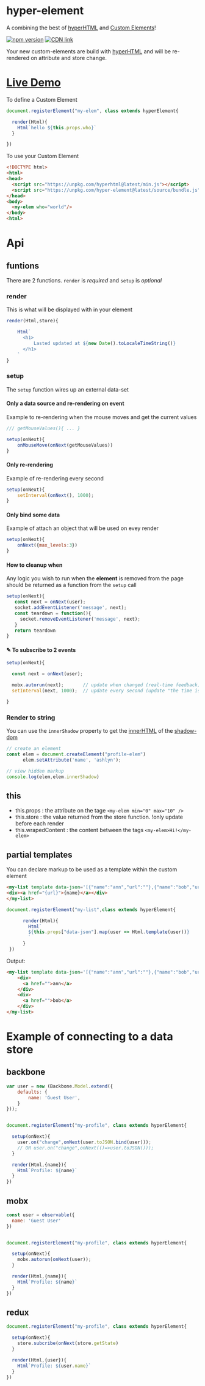 # hyper-element

A combining the best of [hyperHTML] and [Custom Elements]!

[![npm version](https://badge.fury.io/js/hyper-element.svg)](https://www.npmjs.com/package/hyper-element)
[![CDN link](https://img.shields.io/badge/CDN_link-hyper--element-red.svg)](https://unpkg.com/hyper-element@latest/source/bundle.js)

Your new custom-elements are build with [hyperHTML] and will be re-rendered on attribute and store change.

# [Live Demo](https://jsfiddle.net/codemeasandwich/k25e6ufv/)

To define a Custom Element

```js
document.registerElement("my-elem", class extends hyperElement{

  render(Html){
    Html`hello ${this.props.who}`
  }

})
```

To use your Custom Element

```html
<!DOCTYPE html>
<html>
<head>
  <script src="https://unpkg.com/hyperhtml@latest/min.js"></script>
  <script src="https://unpkg.com/hyper-element@latest/source/bundle.js"></script>
</head>
<body>
  <my-elem who="world"/>
</body>
<html>
```

# Api

## funtions

There are 2 functions. `render` is *required* and `setup` is *optional*

### render

This is what will be displayed with in your element

```js
render(Html,store){

    Html`
      <h1>
          Lasted updated at ${new Date().toLocaleTimeString()}
      </h1>
    `
}
```

### setup

The `setup` function wires up an external data-set

#### Only a data source and re-rendering on event

Example to re-rendering when the mouse moves and get the current values

```js
/// getMouseValues(){ ... }

setup(onNext){
    onMouseMove(onNext(getMouseValues))
}
```

#### Only re-rendering

Example of re-rendering every second

```js
setup(onNext){
    setInterval(onNext(), 1000);
}
```

#### Only bind some data

Example of attach an object that will be used on evey render

```js
setup(onNext){
    onNext({max_levels:3})
}
```

#### How to cleanup when

Any logic you wish to run when the **element** is removed from the page should be returned as a function from the `setup` call

```js
setup(onNext){
   const next = onNext(user);
   socket.addEventListener('message', next);
   const teardown = function(){
     socket.removeEventListener('message', next);
   }
   return teardown
}
```

#### ✎ To subscribe to 2 events

```js
setup(onNext){

  const next = onNext(user);

  mobx.autorun(next);       // update when changed (real-time feedback)
  setInterval(next, 1000);  // update every second (update "the time is now ...")

}

```

### Render to string

You can use the `innerShadow` property to get the [innerHTML] of the [shadow-dom]

```js
// create an element
const elem = document.createElement("profile-elem")
      elem.setAttribute('name', 'ashlyn');

// view hidden markup
console.log(elem,elem.innerShadow)
```

## this

* this.props : the attribute on the tage `<my-elem min="0" max="10" />`
* this.store : the value returned from the store function. !only update before each render
* this.wrapedContent : the content between the tags `<my-elem>Hi!</my-elem>`


## partial templates

You can declare markup to be used as a template within the custom element

```Html
<my-list template data-json='[{"name":"ann","url":""},{"name":"bob","url":""}]' >
<div><a href="{url}">{name}</a></div>
</my-list>
```

```js
document.registerElement("my-list",class extends hyperElement{

      render(Html){
        Html`
        ${this.props["data-json"].map(user => Html.template(user))}
        `
      }
 })
```

Output:
```Html
<my-list template data-json='[{"name":"ann","url":""},{"name":"bob","url":""}]' >
    <div>
      <a href="">ann</a>
    </div>
    <div>
      <a href="">bob</a>
    </div>
</my-list>
```


# Example of connecting to a data store

## backbone

```js
var user = new (Backbone.Model.extend({
    defaults: {
        name: 'Guest User',
    }
}));


document.registerElement("my-profile", class extends hyperElement{

  setup(onNext){
    user.on("change",onNext(user.toJSON.bind(user)));
    // OR user.on("change",onNext(()=>user.toJSON()));
  }

  render(Html,{name}){
    Html`Profile: ${name}`
  }
})
```

## mobx

```js
const user = observable({
  name: 'Guest User'
})


document.registerElement("my-profile", class extends hyperElement{

  setup(onNext){
    mobx.autorun(onNext(user));
  }

  render(Html,{name}){
    Html`Profile: ${name}`
  }
})
```

## redux

```js
document.registerElement("my-profile", class extends hyperElement{

  setup(onNext){
    store.subcribe(onNext(store.getState)
  }

  render(Html,{user}){
    Html`Profile: ${user.name}`
  }
})
```
[shadow-dom]:https://developers.google.com/web/fundamentals/web-components/shadowdom
[innerHTML]:https://developer.mozilla.org/en-US/docs/Web/API/Element/innerHTML
[hyperHTML]:https://viperhtml.js.org/hyper.html
[Custom Elements]:https://developer.mozilla.org/en-US/docs/Web/Web_Components/Custom_Elements
